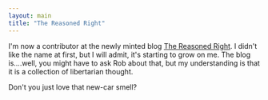 ```yaml
---
layout: main
title: "The Reasoned Right"
---
```

I'm now a contributor at the newly minted blog [The Reasoned
Right](http://www.thereasonedright.com). I didn't like the name at first, but
I will admit, it's starting to grow on me. The blog is....well, you might have
to ask Rob about that, but my understanding is that it is a collection of
libertarian thought.

  
Don't you just love that new-car smell?

